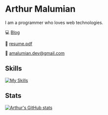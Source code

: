 # Arthur Malumian

I am a programmer who loves web technologies.

💻 [Blog](https://www.amalumian.dev)

📄 [resume.pdf](https://www.amalumian.dev/pdf/resume.pdf)

📧 [amalumian.dev@gmail.com](mailto:amalumian.dev@gmail.com)

## Skills

[![My Skills](https://skillicons.dev/icons?i=react,redux,ts,js,sass,css,html,webpack,git&theme=light)](https://www.amalumian.dev/pdf/resume.pdf)

## Stats

[![Arthur's GitHub stats](https://github-readme-stats.vercel.app/api?username=amalumian)](https://github.com/anuraghazra/github-readme-stats)
